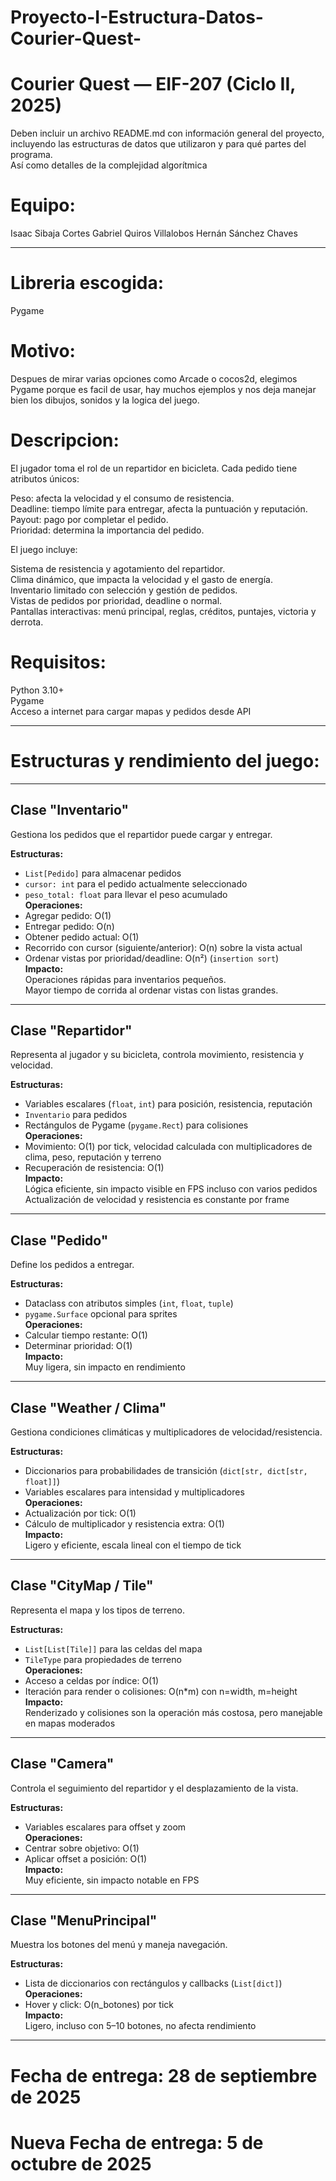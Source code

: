 # Proyecto-I-Estructura-Datos-Courier-Quest-
# Courier Quest — EIF-207 (Ciclo II, 2025)

Deben	 incluir	 un	 archivo	 README.md	 con	 información	 general	 del	 proyecto,	
incluyendo	las	estructuras	de	datos	que	utilizaron	y	para	qué	partes	del	programa.	
Así	como	detalles	de	la	complejidad	algorítmica	


# Equipo:

Isaac Sibaja Cortes
Gabriel Quiros Villalobos
Hernán Sánchez Chaves

___________________________________________________________________________________________________

# Libreria escogida:
Pygame

# Motivo:  
Despues de mirar varias opciones como Arcade o cocos2d, 
elegimos Pygame porque es facil de usar, hay muchos ejemplos 
y nos deja manejar bien los dibujos, sonidos y la logica del juego.

# Descripcion:
El jugador toma el rol de un repartidor en bicicleta. Cada pedido tiene atributos únicos:

Peso: afecta la velocidad y el consumo de resistencia.  
Deadline: tiempo límite para entregar, afecta la puntuación y reputación.  
Payout: pago por completar el pedido.  
Prioridad: determina la importancia del pedido.  

El juego incluye:  

Sistema de resistencia y agotamiento del repartidor.  
Clima dinámico, que impacta la velocidad y el gasto de energía.  
Inventario limitado con selección y gestión de pedidos.  
Vistas de pedidos por prioridad, deadline o normal.  
Pantallas interactivas: menú principal, reglas, créditos, puntajes, victoria y derrota.  

# Requisitos:
Python 3.10+  
Pygame  
Acceso a internet para cargar mapas y pedidos desde API  

___________________________________________________________________________________________________

# Estructuras y rendimiento del juego:
---

## Clase "Inventario"
Gestiona los pedidos que el repartidor puede cargar y entregar.

**Estructuras:**  
- `List[Pedido]` para almacenar pedidos  
- `cursor: int` para el pedido actualmente seleccionado  
- `peso_total: float` para llevar el peso acumulado  
**Operaciones:**  
- Agregar pedido: O(1)  
- Entregar pedido: O(n)  
- Obtener pedido actual: O(1)  
- Recorrido con cursor (siguiente/anterior): O(n) sobre la vista actual  
- Ordenar vistas por prioridad/deadline: O(n²) (`insertion sort`)  
**Impacto:**  
Operaciones rápidas para inventarios pequeños.  
Mayor tiempo de corrida al ordenar vistas con listas grandes.  

---

## Clase "Repartidor"
Representa al jugador y su bicicleta, controla movimiento, resistencia y velocidad.

**Estructuras:**  
- Variables escalares (`float`, `int`) para posición, resistencia, reputación  
- `Inventario` para pedidos  
- Rectángulos de Pygame (`pygame.Rect`) para colisiones  
**Operaciones:**  
- Movimiento: O(1) por tick, velocidad calculada con multiplicadores de clima, peso, reputación y terreno  
- Recuperación de resistencia: O(1)  
**Impacto:**  
Lógica eficiente, sin impacto visible en FPS incluso con varios pedidos  
Actualización de velocidad y resistencia es constante por frame  

---

## Clase "Pedido"
Define los pedidos a entregar.

**Estructuras:**  
- Dataclass con atributos simples (`int`, `float`, `tuple`)  
- `pygame.Surface` opcional para sprites  
**Operaciones:**  
- Calcular tiempo restante: O(1)  
- Determinar prioridad: O(1)  
**Impacto:**  
Muy ligera, sin impacto en rendimiento  

---

## Clase "Weather / Clima"
Gestiona condiciones climáticas y multiplicadores de velocidad/resistencia.

**Estructuras:**  
- Diccionarios para probabilidades de transición (`dict[str, dict[str, float]]`)  
- Variables escalares para intensidad y multiplicadores  
**Operaciones:**  
- Actualización por tick: O(1)  
- Cálculo de multiplicador y resistencia extra: O(1)  
**Impacto:**  
Ligero y eficiente, escala lineal con el tiempo de tick  

---

## Clase "CityMap / Tile"
Representa el mapa y los tipos de terreno.

**Estructuras:**  
- `List[List[Tile]]` para las celdas del mapa  
- `TileType` para propiedades de terreno  
**Operaciones:**  
- Acceso a celdas por índice: O(1)  
- Iteración para render o colisiones: O(n*m) con n=width, m=height  
**Impacto:**  
Renderizado y colisiones son la operación más costosa, pero manejable en mapas moderados  

---

## Clase "Camera"
Controla el seguimiento del repartidor y el desplazamiento de la vista.

**Estructuras:**  
- Variables escalares para offset y zoom  
**Operaciones:**  
- Centrar sobre objetivo: O(1)  
- Aplicar offset a posición: O(1)  
**Impacto:**  
Muy eficiente, sin impacto notable en FPS  

---

## Clase "MenuPrincipal"
Muestra los botones del menú y maneja navegación.

**Estructuras:**  
- Lista de diccionarios con rectángulos y callbacks (`List[dict]`)  
**Operaciones:**  
- Hover y click: O(n_botones) por tick  
**Impacto:**  
Ligero, incluso con 5–10 botones, no afecta rendimiento  
___________________________________________________________________________________________________________


# Fecha de entrega: 28 de septiembre de 2025
# Nueva Fecha de entrega: 5 de octubre de 2025
